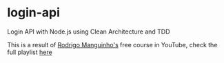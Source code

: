 # login-api
Login API with Node.js using Clean Architecture and TDD

This is a result of [Rodrigo Manguinho's](https://github.com/rmanguinho) free course in YouTube, check the full playlist [here](https://www.youtube.com/playlist?list=PL9aKtVrF05DyEwK5kdvzrYXFdpZfj1dsG)
